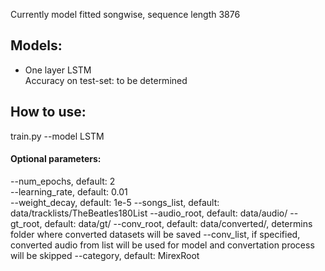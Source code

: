 Currently model fitted songwise, sequence length 3876
## Models:
- One layer LSTM
  <br>Accuracy on test-set: to be determined
## How to use:
train.py --model LSTM
#### Optional parameters:
--num_epochs, default: 2<br>
--learning_rate, default: 0.01<br>
--weight_decay, default: 1e-5
--songs_list, default: data/tracklists/TheBeatles180List
--audio_root, default: data/audio/
--gt_root, default: data/gt/
--conv_root, default: data/converted/, determins folder where converted datasets will be saved
--conv_list, if specified, converted audio from list will be used for model and convertation process will be skipped
--category, default: MirexRoot
